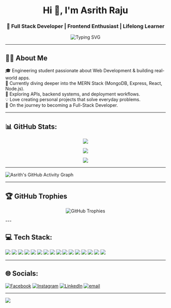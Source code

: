 <h1 align="center">Hi 👋, I'm Asrith Raju</h1>
<h3 align="center">🚀 Full Stack Developer | Frontend Enthusiast | Lifelong Learner</h3>

<p align="center">
  <img src="https://readme-typing-svg.demolab.com?font=Fira+Code&duration=2200&pause=1000&color=1E90FF&center=true&vCenter=true&width=560&lines=Welcome+to+my+GitHub!;Passionate+about+Web+Development;Learning+MERN+Stack;Building+Real-World+Projects;On+my+way+to+Full+Stack+Developer" alt="Typing SVG" />
</p>

---

## 🧑‍💻 About Me

🎓 Engineering student passionate about Web Development & building real-world apps.  
🌱 Currently diving deeper into the MERN Stack (MongoDB, Express, React, Node.js).  
🔭 Exploring APIs, backend systems, and deployment workflows.  
💡 Love creating personal projects that solve everyday problems.  
🚀 On the journey to becoming a Full-Stack Developer.  

---

## 📊 GitHub Stats:

<div align="center">

  ![](https://github-readme-stats.vercel.app/api?username=asrith-raju&theme=dark&hide_border=false&include_all_commits=true&count_private=false)<br/>

  ![](https://nirzak-streak-stats.vercel.app/?user=asrith-raju&theme=dark&hide_border=false)<br/>

  ![](https://github-readme-stats.vercel.app/api/top-langs/?username=asrith-raju&theme=dark&hide_border=false&include_all_commits=true&count_private=false&layout=compact)

</div>

---

![Asrith's GitHub Activity Graph](https://github-readme-activity-graph.vercel.app/graph?username=asrith-raju&theme=react-dark&hide_border=true)

---

## 🏆 GitHub Trophies
<p align="center">
  <img src="https://github-profile-trophy.vercel.app/?username=asrith-raju&theme=radical&no-frame=false&no-bg=true&margin-w=4" alt="GitHub Trophies" />
</p>
---
<h2>💻 Tech Stack:</h2>
<p align="cente">
  <img src="https://img.shields.io/badge/C-%2300599C.svg?style=plastic&logo=c&logoColor=white" />
  <img src="https://img.shields.io/badge/JavaScript-%23323330.svg?style=plastic&logo=javascript&logoColor=%23F7DF1E" />
  <img src="https://img.shields.io/badge/HTML5-%23E34F26.svg?style=plastic&logo=html5&logoColor=white" />
  <img src="https://img.shields.io/badge/Python-3670A0?style=plastic&logo=python&logoColor=ffdd54" />
  <img src="https://img.shields.io/badge/CSS3-%231572B6.svg?style=plastic&logo=css3&logoColor=white" />
  <img src="https://img.shields.io/badge/Vercel-%23000000.svg?style=plastic&logo=vercel&logoColor=white" />
  <img src="https://img.shields.io/badge/Netlify-%23000000.svg?style=plastic&logo=netlify&logoColor=%2300C7B7" />
  <img src="https://img.shields.io/badge/Express.js-%23404d59.svg?style=plastic&logo=express&logoColor=%2361DAFB" />
  <img src="https://img.shields.io/badge/Node.js-6DA55F?style=plastic&logo=node.js&logoColor=white" />
  <img src="https://img.shields.io/badge/MongoDB-%234ea94b.svg?style=plastic&logo=mongodb&logoColor=white" />
  <img src="https://img.shields.io/badge/MySQL-4479A1.svg?style=plastic&logo=mysql&logoColor=white" />
  <img src="https://img.shields.io/badge/Canva-%2300C4CC.svg?style=plastic&logo=Canva&logoColor=white" />
  <img src="https://img.shields.io/badge/Git-%23F05033.svg?style=plastic&logo=git&logoColor=white" />
  <img src="https://img.shields.io/badge/GitHub-%23121011.svg?style=plastic&logo=github&logoColor=white" />
  <img src="https://img.shields.io/badge/Postman-FF6C37?style=plastic&logo=postman&logoColor=white" />
  <img src="https://img.shields.io/badge/Power_BI-F2C811?style=plastic&logo=powerbi&logoColor=black" />
</p>

<!--### 🔝 Top Contributed Repo
![](https://github-contributor-stats.vercel.app/api?username=asrith-raju&limit=5&theme=dark&combine_all_yearly_contributions=true)-->

---

## 🌐 Socials:
[![Facebook](https://img.shields.io/badge/Facebook-%231877F2.svg?logo=Facebook&logoColor=white)](https://facebook.com/AsrithRaju) 
[![Instagram](https://img.shields.io/badge/Instagram-%23E4405F.svg?logo=Instagram&logoColor=white)](https://instagram.com/asrithraju__) 
[![LinkedIn](https://img.shields.io/badge/LinkedIn-%230077B5.svg?logo=linkedin&logoColor=white)](https://linkedin.com/in/AsrithRajuSrinadhuni) 
[![email](https://img.shields.io/badge/Email-D14836?logo=gmail&logoColor=white)](mailto:asrithraju11@gmail.com) 

---

[![](https://visitcount.itsvg.in/api?id=asrith-raju&icon=0&color=0)](https://visitcount.itsvg.in)

<!-- Proudly created with GPRM ( https://gprm.itsvg.in ) -->
